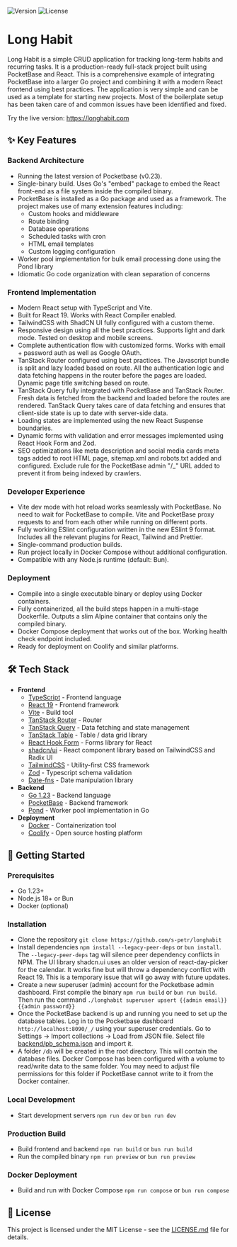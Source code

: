 ![Version](https://img.shields.io/badge/version-0.2.0-blue)
![License](https://img.shields.io/badge/license-MIT-green)


# Long Habit

Long Habit is a simple CRUD application for tracking long-term habits and recurring tasks. It is a production-ready full-stack project built using PocketBase and React. This is a comprehensive example of integrating PocketBase into a larger Go project and combining it with a modern React frontend using best practices. The application is very simple and can be used as a template for starting new projects. Most of the boilerplate setup has been taken care of and common issues have been identified and fixed.

Try the live version: https://longhabit.com

## ✨ Key Features

### Backend Architecture
- Running the latest version of Pocketbase (v0.23).
- Single-binary build. Uses Go's "embed" package to embed the React front-end as a file system inside the compiled binary.
- PocketBase is installed as a Go package and used as a framework. The project makes use of many extension features including:
  - Custom hooks and middleware
  - Route binding
  - Database operations
  - Scheduled tasks with cron
  - HTML email templates
  - Custom logging configuration
- Worker pool implementation for bulk email processing done using the Pond library
- Idiomatic Go code organization with clean separation of concerns

### Frontend Implementation
- Modern React setup with TypeScript and Vite.
- Built for React 19. Works with React Compiler enabled.
- TailwindCSS with ShadCN UI fully configured with a custom theme.
- Responsive design using all the best practices. Supports light and dark mode. Tested on desktop and mobile screens.
- Complete authentication flow with customized forms. Works with email + password auth as well as Google OAuth.
- TanStack Router configured using best practices. The Javascript bundle is split and lazy loaded based on route. All the authentication logic and data fetching happens in the router before the pages are loaded. Dynamic page title switching based on route.
- TanStack Query fully integrated with PocketBase and TanStack Router. Fresh data is fetched from the backend and loaded before the routes are rendered. TanStack Query takes care of data fetching and ensures that client-side state is up to date with server-side data.
- Loading states are implemented using the new React Suspense boundaries. 
- Dynamic forms with validation and error messages implemented using React Hook Form and Zod.
- SEO optimizations like meta description and social media cards meta tags added to root HTML page, sitemap.xml and robots.txt added and configured. Exclude rule for the PocketBase admin "/_" URL added to prevent it from being indexed by crawlers.

### Developer Experience
- Vite dev mode with hot reload works seamlessly with PocketBase. No need to wait for PocketBase to compile. Vite and PocketBase proxy requests to and from each other while running on different ports.
- Fully working ESlint configuration written in the new ESlint 9 format. Includes all the relevant plugins for React, Tailwind and Prettier. 
- Single-command production builds.
- Run project locally in Docker Compose without additional configuration.
- Compatible with any Node.js runtime (default: Bun).

### Deployment
- Compile into a single executable binary or deploy using Docker containers.
- Fully containerized, all the build steps happen in a multi-stage Dockerfile. Outputs a slim Alpine container that contains only the compiled binary.
- Docker Compose deployment that works out of the box. Working health check endpoint included.
- Ready for deployment on Coolify and similar platforms.

## 🛠️ Tech Stack

- **Frontend**
  - [TypeScript](https://www.typescriptlang.org/docs/) - Frontend language
  - [React 19](https://react.dev/blog/2024/04/25/react-19) - Frontend framework
  - [Vite](https://vite.dev/guide/) - Build tool
  - [TanStack Router](https://tanstack.com/router/latest/docs/framework/react/overview) - Router
  - [TanStack Query](https://tanstack.com/query/latest/docs/framework/react/overview) - Data fetching and state management
  - [TanStack Table](https://tanstack.com/table/latest/docs/introduction) - Table / data grid library
  - [React Hook Form](https://www.react-hook-form.com/api/) - Forms library for React
  - [shadcn/ui](https://ui.shadcn.com/docs) - React component library based on TailwindCSS and Radix UI
  - [TailwindCSS](https://tailwindcss.com/docs/installation) - Utility-first CSS framework
  - [Zod](https://zod.dev/?id=table-of-contents) - Typescript schema validation
  - [Date-fns](https://date-fns.org/docs/Getting-Started) - Date manipulation library
- **Backend**
  - [Go 1.23](https://go.dev/doc/) - Backend language
  - [PocketBase](https://pocketbase.io/docs/) - Backend framework
  - [Pond](https://github.com/alitto/pond) - Worker pool implementation in Go
- **Deployment**
  - [Docker](https://docs.docker.com/reference/) - Containerization tool
  - [Coolify](https://coolify.io/docs) - Open source hosting platform

## 🚦 Getting Started

### Prerequisites
- Go 1.23+
- Node.js 18+ or Bun
- Docker (optional)

### Installation

- Clone the repository `git clone https://github.com/s-petr/longhabit`
- Install dependencies `npm install --legacy-peer-deps` or `bun install`. The `--legacy-peer-deps` tag will silence peer dependency conflicts in NPM. The UI library shadcn.ui uses an older version of react-day-picker for the calendar. It works fine but will throw a dependency conflict with React 19. This is a temporary issue that will go away with future updates.
- Create a new superuser (admin) account for the Pocketbase admin dashboard. First compile the binary `npm run build` or `bun run build`. Then run the command `./longhabit superuser upsert {{admin email}} {{admin password}}`
- Once the PocketBase backend is up and running you need to set up the database tables. Log in to the Pocketbase dashboard `http://localhost:8090/_/` using your superuser credentials. Go to Settings -> Import collections -> Load from JSON file. Select file [backend/pb_schema.json](backend/pb_schema.json) and import it.
- A folder `/db` will be created in the root directory. This will contain the database files. Docker Compose has been configured with a volume to read/write data to the same folder. You may need to adjust file permissions for this folder if PocketBase cannot write to it from the Docker container.

### Local Development

- Start development servers `npm run dev` or `bun run dev`
 
### Production Build

- Build frontend and backend `npm run build` or `bun run build`
- Run the compiled binary `npm run preview` or `bun run preview`

### Docker Deployment
- Build and run with Docker Compose `npm run compose` or `bun run compose`

## 📝 License

This project is licensed under the MIT License - see the [LICENSE.md](LICENSE.md) file for details.